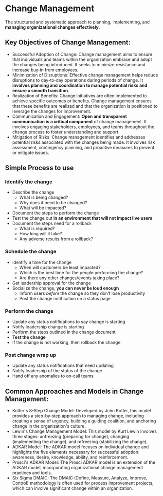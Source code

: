 # Change Management
The structured and systematic approach to planning, implementing, and **managing organizational changes effectively**.

## Key Objectives of Change Management:
- Successful Adoption of Change: Change management aims to ensure that individuals and teams within the organization embrace and adopt the changes being introduced. It seeks to minimize resistance and increase buy-in from employees.
- Minimization of Disruptions: Effective change management helps reduce disruptions to day-to-day operations during periods of change. It **involves planning and coordination to manage potential risks and ensure a smooth transition**.
- Realization of Benefits: Change initiatives are often implemented to achieve specific outcomes or benefits. Change management ensures that these benefits are realized and that the organization is positioned to leverage the changes for improvement.
- Communication and Engagement: **Open and transparent communication is a critical component** of change management. It involves engaging stakeholders, employees, and teams throughout the change process to foster understanding and support.
- Mitigation of Risks: Change management identifies and addresses potential risks associated with the changes being made. It involves risk assessment, contingency planning, and proactive measures to prevent or mitigate issues.

## Simple Process to use
### Identify the change
- Describe the change
  - What is being changed?
  - Why does it need to be changed?
  - What will be impacted? 
- Document the steps to perform the change
- Test the change out **in an environment that will not impact live users**
- Document the steps need for a rollback
  - What is required?
  - How long will it take?
  - Any adverse results from a rollback?

### Schedule the change
- Identify a time for the change
  - When will customers be least impacted?
  - Which is the best time for the people performing the change?
  - Are there any other changes/events taking place?
- Get leadership approval for the change
- Socialize the change, **you can never be loud enough**
  - Inform users _before_ the change so they don't lose productivity
  - Post the change notification on a status page

### Perform the change
- Update any status notifications to say change is starting
- Notify leadership change is starting
- Perform the steps outlined in the change document
- **Test the change**
- If the change is not working, then rollback the change

### Post change wrap up
- Update any status notifications that need updating
- Notify leadership of the status of the change
- Hand off any anomalies to on-call teams





## Common Approaches and Models in Change Management:
- Kotter's 8-Step Change Model: Developed by John Kotter, this model provides a step-by-step approach to managing change, including creating a sense of urgency, building a guiding coalition, and anchoring change in the organization's culture.
- Lewin's Change Management Model: This model by Kurt Lewin involves three stages: unfreezing (preparing for change), changing (implementing the change), and refreezing (stabilizing the change).
- ADKAR Model: The ADKAR model focuses on individual change and highlights the five elements necessary for successful adoption: awareness, desire, knowledge, ability, and reinforcement.
- Prosci's ADKAR Model: The Prosci ADKAR model is an extension of the ADKAR model, incorporating organizational change management practices and tools.
- Six Sigma DMAIC: The DMAIC (Define, Measure, Analyze, Improve, Control) methodology is often used for process improvement projects, which can involve significant change within an organization.

